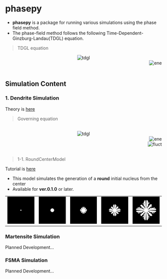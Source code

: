 # phasepy
- **phasepy** is a package for running various simulations using the phase field method.
- The phase-field method follows the following Time-Dependent-Ginzburg-Landau(TDGL) equation.

> TDGL equation

<div align="center">
<img src="https://latex.codecogs.com/svg.image?\frac{\partial&space;\phi}{\partial&space;t}&space;=&space;-&space;M_{\phi}\&space;\frac{\partial&space;G_{sys}}{\partial&space;\phi}" alt="tdgl" title="tdgl">
</div>
<div align="right">
<img src="https://latex.codecogs.com/svg.image?G_{sys}\&space;{:}&space;\&space;\textrm{Free\&space;Energy}" alt="ene" title="ene">
</div>
<br>

## Simulation Content

### 1. Dendrite Simulation

Theory is [here](./doc/theory/dendrite.md)

> Governing equation

<br>
<div align="center">
<img src="https://latex.codecogs.com/svg.image?\frac{\partial&space;\phi}{\partial&space;t}&space;=&space;-&space;M_{\phi}&space;\left&space;(&space;\frac{\partial&space;G_{sys}}{\partial&space;\phi}&space;&plus;&space;\xi\right&space;)" alt="tdgl" title="tdgl">
</div>
<div align="right">
<img src="https://latex.codecogs.com/svg.image?G_{sys}\&space;{:}&space;\&space;\textrm{Free\&space;Energy}" alt="ene" title="ene">
</div>
<div align="right">
<img src="https://latex.codecogs.com/svg.image?\xi\&space;{:}&space;\&space;\textrm{Interfacial\&space;Fluctuation}" alt="fluct" title="fluct">
</div>
<br>

> 1-1. RoundCenterModel
 
Tutorial is [here](./doc/tutorial/dendrite/round_center.ipynb)

- This model simulates the generation of a **round** initial nucleus from the center
- Available for **ver.0.1.0** or later.

||||||
|-|-|-|-|-|
|![D_RC_0](./data/dendrite/round_center/data_0.png)|![D_RC_2000](./data/dendrite/round_center/data_2000.png)|![D_RC_5000](./data/dendrite/round_center/data_5000.png)|![D_RC_10000](./data/dendrite/round_center/data_10000.png)|![D_RC_20000](./data/dendrite/round_center/data_20000.png)|

### Martensite Simulation

Planned Development...

### FSMA Simulation

Planned Development...